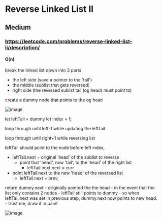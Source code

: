 # Reverse Linked List II
## Medium
### https://leetcode.com/problems/reverse-linked-list-ii/description/
#### O(n)


break the linked list down into 3 parts
-	the left side (save a pointer to the 'tail')
-	the middle (sublist that gets reversed)
-	right side (the reversed sublist tail (og head) must point to)

create a dummy node that points to the og head

![image](https://github.com/user-attachments/assets/bc160f1f-b0a8-4c2a-bb11-547502dd0820)



let leftTail = dummy
let index = 1;

loop through until left-1 while updating the leftTail

loop through until right+1 while reversing list

leftTail should point to the node before left index,  
-	leftTail.next = original 'head' of the sublist to reverse
	- point that 'head', now 'tail', to the 'head' of the right list
		- leftTail.next.next = curr
-	point leftTail.next to the new 'head' of the reversed list
	-	leftTail.next = prev;

return dummy.next
	- originally pointed the the head
	- in the event that the list only contains 2 nodes
		-	leftTail still points to dummy
		-	so when leftTail.next was set in previous step, dummy.next now points to new head.
		-	trust me, draw it in paint

![image](https://github.com/user-attachments/assets/5604d7e2-af72-47a4-83bb-2089511de1be)
